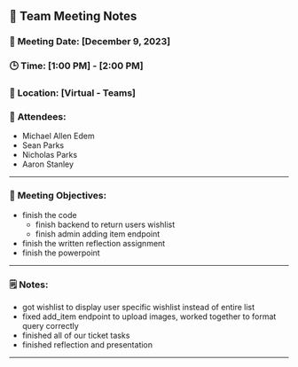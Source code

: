 ## 📝 **Team Meeting Notes**

### 📅 **Meeting Date**: [December 9, 2023]

### 🕒 **Time**: [1:00 PM] - [2:00 PM]

### 📍 **Location**: [Virtual - Teams]

### 📣 **Attendees**:
- Michael Allen Edem
- Sean Parks
- Nicholas Parks
- Aaron Stanley

---

### 🎯 **Meeting Objectives**:
- finish the code
    - finish backend to return users wishlist
    - finish admin adding item endpoint
- finish the written reflection assignment
- finish the powerpoint

---

### 🗒️ **Notes**:
- got wishlist to display user specific wishlist instead of entire list
- fixed add_item endpoint to upload images, worked together to format query correctly
- finished all of our ticket tasks
- finished reflection and presentation 

---
